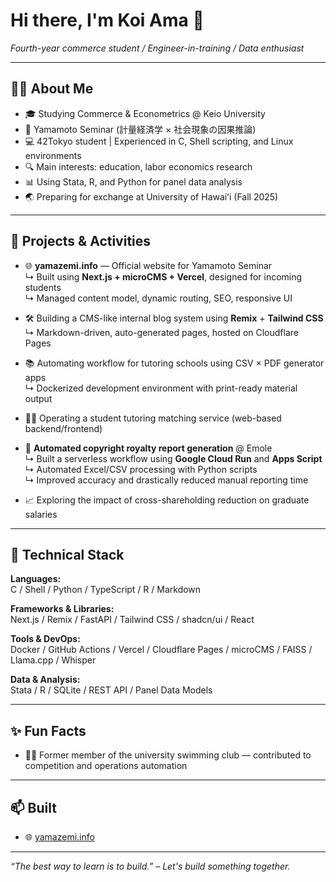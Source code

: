 # Hi there, I'm Koi Ama 👋  
*Fourth-year commerce student / Engineer-in-training / Data enthusiast*

---

## 👨‍🎓 About Me

- 🎓 Studying Commerce & Econometrics @ Keio University  
- 🧪 Yamamoto Seminar (計量経済学 × 社会現象の因果推論)
- 💻 42Tokyo student | Experienced in C, Shell scripting, and Linux environments
- 🔍 Main interests: education, labor economics research
- 📊 Using Stata, R, and Python for panel data analysis
- 🌏 Preparing for exchange at University of Hawaiʻi (Fall 2025)

---

## 🚀 Projects & Activities

- 🌐 **yamazemi.info** — Official website for Yamamoto Seminar  
  ↳ Built using **Next.js + microCMS + Vercel**, designed for incoming students  
  ↳ Managed content model, dynamic routing, SEO, responsive UI

- 🛠 Building a CMS-like internal blog system using **Remix** + **Tailwind CSS**  
  ↳ Markdown-driven, auto-generated pages, hosted on Cloudflare Pages  

- 📚 Automating workflow for tutoring schools using CSV × PDF generator apps  
  ↳ Dockerized development environment with print-ready material output

- 👨‍🏫 Operating a student tutoring matching service (web-based backend/frontend)

-   🧾 **Automated copyright royalty report generation** @ Emole  
  ↳ Built a serverless workflow using **Google Cloud Run** and **Apps Script**  
  ↳ Automated Excel/CSV processing with Python scripts  
  ↳ Improved accuracy and drastically reduced manual reporting time

- 📈 Exploring the impact of cross-shareholding reduction on graduate salaries

---

## 📘 Technical Stack

**Languages:**  
C / Shell / Python / TypeScript / R / Markdown

**Frameworks & Libraries:**  
Next.js / Remix / FastAPI / Tailwind CSS / shadcn/ui / React

**Tools & DevOps:**  
Docker / GitHub Actions / Vercel / Cloudflare Pages / microCMS / FAISS / Llama.cpp / Whisper

**Data & Analysis:**  
Stata / R / SQLite / REST API / Panel Data Models

---

## ✨ Fun Facts

- 🏊‍♂️ Former member of the university swimming club — contributed to competition and operations automation

---

## 📫 Built

- 🌐 [yamazemi.info](https://yamazemi.info)

---
*“The best way to learn is to build.” – Let's build something together.*
